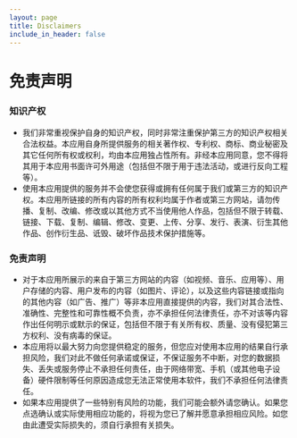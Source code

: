 ```yaml
---
layout: page
title: Disclaimers
include_in_header: false
---
```


# 免责声明

### 知识产权

* 我们非常重视保护自身的知识产权，同时非常注重保护第三方的知识产权相关合法权益。本应用自身所提供服务的相关著作权、专利权、商标、商业秘密及其它任何所有权或权利，均由本应用独占性所有。非经本应用同意，您不得将其用于本应用书面许可外用途（包括但不限于用于违法活动，或进行反向工程等）。
* 使用本应用提供的服务并不会使您获得或拥有任何属于我们或第三方的知识产权。本应用所链接的所有内容的所有权利均属于作者或第三方网站，请勿传播、复制、改编、修改或以其他方式不当使用他人作品，包括但不限于转载、链接、下载、复制、编辑、修改、变更、上传、分享、发行、表演、衍生其他作品、创作衍生品、诋毁、破坏作品技术保护措施等。

### 免责声明

* 对于本应用所展示的来自于第三方网站的内容（如视频、音乐、应用等）、用户存储的内容、用户发布的内容（如图片、评论），以及这些内容链接或指向的其他内容（如广告、推广）等非本应用直接提供的内容，我们对其合法性、准确性、完整性和可靠性概不负责，亦不承担任何法律责任，亦不对该等内容作出任何明示或默示的保证，包括但不限于有关所有权、质量、没有侵犯第三方权利、没有病毒的保证。
* 本应用将以最大努力向您提供稳定的服务，但您应对使用本应用的结果自行承担风险，我们对此不做任何承诺或保证，不保证服务不中断，对您的数据损失、丢失或服务停止不承担任何责任，由于网络带宽、手机（或其他电子设备）硬件限制等任何原因造成您无法正常使用本软件，我们不承担任何法律责任。
* 如果本应用提供了一些特别有风险的功能，我们可能会额外请您确认。如果您点选确认或实际使用相应功能的，将视为您已了解并愿意承担相应风险。如您由此遭受实际损失的，须自行承担有关损失。
